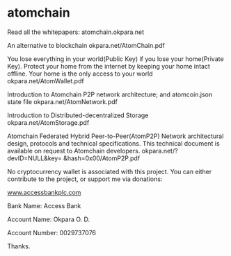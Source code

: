 # atomchain

Read all the whitepapers:
atomchain.okpara.net

An alternative to blockchain
okpara.net/AtomChain.pdf

You lose everything in your world(Public Key) if you lose your home(Private Key).
Protect your home from the internet by keeping your home intact offline.
Your home is the only access to your world
okpara.net/AtomWallet.pdf

Introduction to Atomchain P2P network architecture; and atomcoin.json state file
okpara.net/AtomNetwork.pdf

Introduction to Distributed-decentralized Storage
okpara.net/AtomStorage.pdf

Atomchain Federated Hybrid Peer-to-Peer(AtomP2P) Network
architectural design, protocols and technical specifications. 
This technical document is available on request to Atomchain developers.
okpara.net/?devID=NULL&key= &hash=0x00/AtomP2P.pdf

No cryptocurrency wallet is associated with this project.
You can either contribute to the project, or 
support me via donations: 

www.accessbankplc.com

Bank Name: Access Bank

Account Name: Okpara O. D.

Account Number: 0029737076

Thanks.

